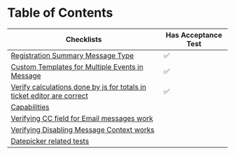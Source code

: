 # Table of Contents

| Checklists                                         | Has Acceptance Test|
| ---------------------------------------------------|-------------------|
| [Registration Summary Message Type](registration-summary-message-type.md)|       ✅            |
| [Custom Templates for Multiple Events in Message](custom-templates-multiple-events.md)| ✅ |
| [Verify calculations done by js for totals in ticket editor are correct](test-ticket-editor-subtotal-calcs.md) | ✅ |
| [Capabilities](capabilities.md) | |
| [Verifying CC field for Email messages work](verifying-cc-in-email-messages.md) | |
| [Verifying Disabling Message Context works](verifying-disabling-message-context-works.md) | |
| [Datepicker related tests](datepicker.md) | |